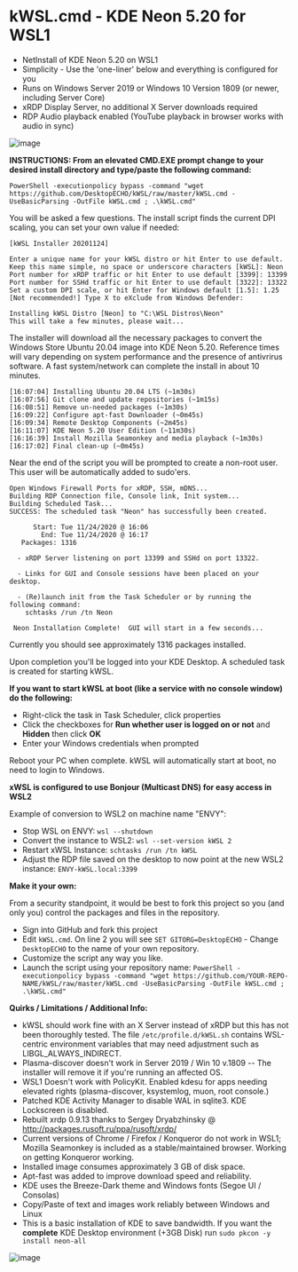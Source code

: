 # kWSL.cmd - KDE Neon 5.20 for WSL1

- NetInstall of KDE Neon 5.20 on WSL1
- Simplicity - Use the 'one-liner' below and everything is configured for you
- Runs on Windows Server 2019 or Windows 10 Version 1809 (or newer, including Server Core)
- xRDP Display Server, no additional X Server downloads required
- RDP Audio playback enabled (YouTube playback in browser works with audio in sync)

![image](https://user-images.githubusercontent.com/33142753/100149597-d3d57d80-2e74-11eb-899a-a7476b016e27.png)

**INSTRUCTIONS:  From an elevated CMD.EXE prompt change to your desired install directory and type/paste the following command:**

```
PowerShell -executionpolicy bypass -command "wget https://github.com/DesktopECHO/kWSL/raw/master/kWSL.cmd -UseBasicParsing -OutFile kWSL.cmd ; .\kWSL.cmd"
```

You will be asked a few questions.  The install script finds the current DPI scaling, you can set your own value if needed:

```
[kWSL Installer 20201124]

Enter a unique name for your kWSL distro or hit Enter to use default.
Keep this name simple, no space or underscore characters [kWSL]: Neon
Port number for xRDP traffic or hit Enter to use default [3399]: 13399
Port number for SSHd traffic or hit Enter to use default [3322]: 13322
Set a custom DPI scale, or hit Enter for Windows default [1.5]: 1.25
[Not recommended!] Type X to eXclude from Windows Defender:

Installing kWSL Distro [Neon] to "C:\WSL Distros\Neon"
This will take a few minutes, please wait...
```

The installer will download all the necessary packages to convert the Windows Store Ubuntu 20.04 image into KDE Neon 5.20.  Reference times will vary depending on system performance and the presence of antivrirus software.  A fast system/network can complete the install in about 10 minutes.

```
[16:07:04] Installing Ubuntu 20.04 LTS (~1m30s)
[16:07:56] Git clone and update repositories (~1m15s)
[16:08:51] Remove un-needed packages (~1m30s)
[16:09:22] Configure apt-fast Downloader (~0m45s)
[16:09:34] Remote Desktop Components (~2m45s)
[16:11:07] KDE Neon 5.20 User Edition (~11m30s)
[16:16:39] Install Mozilla Seamonkey and media playback (~1m30s)
[16:17:02] Final clean-up (~0m45s)
```

Near the end of the script you will be prompted to create a non-root user.  This user will be automatically added to sudo'ers.

```
Open Windows Firewall Ports for xRDP, SSH, mDNS...
Building RDP Connection file, Console link, Init system...
Building Scheduled Task...
SUCCESS: The scheduled task "Neon" has successfully been created.

      Start: Tue 11/24/2020 @ 16:06
        End: Tue 11/24/2020 @ 16:17
   Packages: 1316

  - xRDP Server listening on port 13399 and SSHd on port 13322.

  - Links for GUI and Console sessions have been placed on your desktop.

  - (Re)launch init from the Task Scheduler or by running the following command:
    schtasks /run /tn Neon

 Neon Installation Complete!  GUI will start in a few seconds...
```

Currently you should see approximately 1316 packages installed.   

Upon completion you'll be logged into your KDE Desktop.  A scheduled task is created for starting kWSL. 

**If you want to start kWSL at boot (like a service with no console window) do the following:**

 - Right-click the task in Task Scheduler, click properties
 - Click the checkboxes for **Run whether user is logged on or not** and **Hidden** then click **OK**
 - Enter your Windows credentials when prompted
 
 Reboot your PC when complete.  kWSL will automatically start at boot, no need to login to Windows.

**xWSL is configured to use Bonjour (Multicast DNS) for easy access in WSL2**

Example of conversion to WSL2 on machine name "ENVY":
- Stop WSL on ENVY:
````wsl --shutdown````
- Convert the instance to WSL2:
````wsl --set-version kWSL 2````
- Restart xWSL Instance:
````schtasks /run /tn kWSL````
- Adjust the RDP file saved on the desktop to now point at the new WSL2 instance:
````ENVY-kWSL.local:3399````

**Make it your own:**

From a security standpoint, it would be best to fork this project so you (and only you) control the packages and files in the repository.

- Sign into GitHub and fork this project
- Edit ```kWSL.cmd```.  On line 2 you will see ```SET GITORG=DesktopECHO``` - Change ```DesktopECHO``` to the name of your own repository.
- Customize the script any way you like.
- Launch the script using your repository name:
 ```PowerShell -executionpolicy bypass -command "wget https://github.com/YOUR-REPO-NAME/kWSL/raw/master/kWSL.cmd -UseBasicParsing -OutFile kWSL.cmd ; .\kWSL.cmd"```

**Quirks / Limitations / Additional Info:**
- kWSL should work fine with an X Server instead of xRDP but this has not been thoroughly tested.  The file ```/etc/profile.d/kWSL.sh``` contains WSL-centric environment variables that may need adjustment such as LIBGL_ALWAYS_INDIRECT.
- Plasma-discover doesn't work in Server 2019 / Win 10 v.1809 -- The installer will remove it if you're running an affected OS. 
- WSL1 Doesn't work with PolicyKit.  Enabled kdesu for apps needing elevated rights (plasma-discover, ksystemlog, muon, root console.)    
- Patched KDE Activity Manager to disable WAL in sqlite3.  KDE Lockscreen is disabled.  
- Rebuilt xrdp 0.9.13 thanks to Sergey Dryabzhinsky @ http://packages.rusoft.ru/ppa/rusoft/xrdp/
- Current versions of Chrome / Firefox / Konqueror do not work in WSL1; Mozilla Seamonkey is included as a stable/maintained browser.  Working on getting Konqueror working. 
- Installed image consumes approximately 3 GB of disk space.
- Apt-fast was added to improve download speed and reliability.
- KDE uses the Breeze-Dark theme and Windows fonts (Segoe UI / Consolas)
- Copy/Paste of text and images work reliably between Windows and Linux
- This is a basic installation of KDE to save bandwidth.  If you want the **complete** KDE Desktop environment (+3GB Disk) run ```sudo pkcon -y install neon-all``` 

![image](https://user-images.githubusercontent.com/33142753/100148485-33cb2480-2e73-11eb-932b-54e34b445575.png)
